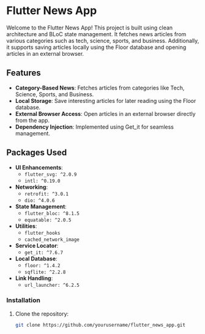 # Flutter News App

Welcome to the Flutter News App! This project is built using clean architecture and BLoC state management. It fetches news articles from various categories such as tech, science, sports, and business. Additionally, it supports saving articles locally using the Floor database and opening articles in an external browser.

## Features

- **Category-Based News**: Fetches articles from categories like Tech, Science, Sports, and Business.
- **Local Storage**: Save interesting articles for later reading using the Floor database.
- **External Browser Access**: Open articles in an external browser directly from the app.
- **Dependency Injection**: Implemented using Get_it for seamless management.

## Packages Used

- **UI Enhancements**:
  - `flutter_svg: ^2.0.9`
  - `intl: ^0.19.0`
- **Networking**:
  - `retrofit: ^3.0.1`
  - `dio: ^4.0.6`
- **State Management**:
  - `flutter_bloc: ^8.1.5`
  - `equatable: ^2.0.5`
- **Utilities**:
  - `flutter_hooks`
  - `cached_network_image`
- **Service Locator**:
  - `get_it: ^7.6.7`
- **Local Database**:
  - `floor: ^1.4.2`
  - `sqflite: ^2.2.8`
- **Link Handling**:
  - `url_launcher: ^6.2.5`

### Installation

1. Clone the repository:
   ```bash
   git clone https://github.com/yourusername/flutter_news_app.git

